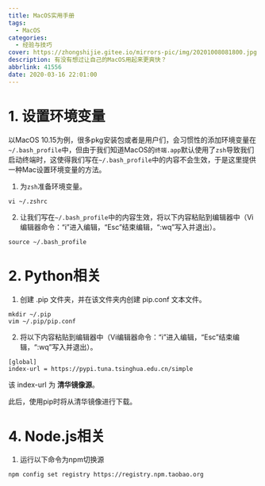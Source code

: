 ```yaml
---
title: MacOS实用手册
tags:
  - MacOS
categories:
  - 经验与技巧
cover: https://zhongshijie.gitee.io/mirrors-pic/img/20201008081800.jpg
description: 有没有想过让自己的MacOS用起来更爽快？
abbrlink: 41556
date: 2020-03-16 22:01:00
---
```


# 1. 设置环境变量

以MacOS 10.15为例，很多pkg安装包或者是用户们，会习惯性的添加环境变量在`~/.bash_profile`中，但由于我们知道MacOS的`终端.app`默认使用了`zsh`导致我们启动终端时，这使得我们写在`~/.bash_profile`中的内容不会生效，于是这里提供一种Mac设置环境变量的方法。

1. 为`zsh`准备环境变量。

```
vi ~/.zshrc
```

2. 让我们写在`~/.bash_profile`中的内容生效，将以下内容粘贴到编辑器中（Vi编辑器命令：“i”进入编辑，“Esc”结束编辑，“:wq”写入并退出）。

```
source ~/.bash_profile
```

# 2. Python相关

1. 创建 .pip 文件夹，并在该文件夹内创建 pip.conf 文本文件。
```
mkdir ~/.pip
vim ~/.pip/pip.conf
```

2. 将以下内容粘贴到编辑器中（Vi编辑器命令：“i”进入编辑，“Esc”结束编辑，“:wq”写入并退出）。
```
[global]
index-url = https://pypi.tuna.tsinghua.edu.cn/simple
```
该 index-url 为 **清华镜像源**。

此后，使用pip时将从清华镜像进行下载。

# 4. Node.js相关
1. 运行以下命令为npm切换源

```
npm config set registry https://registry.npm.taobao.org
```
